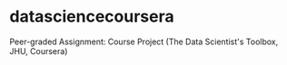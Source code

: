 # datasciencecoursera
Peer-graded Assignment: Course Project (The Data Scientist's Toolbox, JHU, Coursera)
